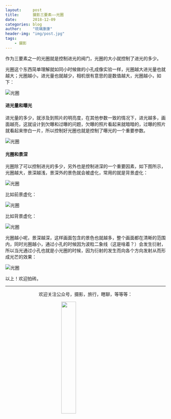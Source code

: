```yaml
---
layout:     post
title:      摄影三要素——光圈
date:       2018-12-09
categories: blog
author:     "琉璃康康"
header-img: "img/post.jpg"
tags:
    - 摄影
---
```


<style>
img{
  display:block;
  margin:0
  auto;
}
</style>

<meta name="referrer" content="never">

作为三要素之一的光圈就是控制进光的阀门，光圈的大小就控制了进光的多少。

光圈这个东西简单理解就如同小时候做的小孔成像实验一样，光圈越大进光量也就越大；光圈越小，进光量也就越少，相机很有意思的是数值越大，光圈越小，如下：

![光圈][3]


#### 进光量和曝光
进光量的多少，就涉及到照片的明亮度，在其他参数一致的情况下，进光越多，画面越亮，这就设计到欠曝和过曝的问题，欠曝的照片看起来就暗暗的，过曝的照片就看起来惨白一片，所以控制好光圈也就是控制了曝光的一个重要参数。

![光圈][4]



#### 光圈和景深
光圈除了可以控制进光的多少，另外也是控制进深的一个重要因素，如下图所示，光圈越大，景深越浅，景深外的景色就会被虚化，常用的就是背景虚化：

![光圈][5]

比如前景虚化：

![光圈][6]

比如背景虚化：

![光圈][7]

光圈越小呢，景深越深，这样画面包含的景色也就越多，整个画面都在清晰的范围内，同时光圈越小，通过小孔的时候因为波粒二象线（这是啥着？）会发生衍射，所以当光通过小孔也就是小光圈的时候，因为衍射的发生而向各个方向发射从而形成光芒的效果：

![光圈][8]

以上！欢迎拍砖。

------------
<p align="center">欢迎关注公众号，摄影，旅行，瞎聊，等等等：</p>
<img src="https://mmbiz.qpic.cn/mmbiz_jpg/QqiaFS6NT0eD1g2UjYu4VfCGHmbhgVqOAnNnJQfN7ZhRVUCopYOsfpPtIEB95VNEqu8trAxJXzGDg01ka6z6wzQ/0?wx_fmt=jpeg" width="30%" />

  [0]: https://mmbiz.qpic.cn/mmbiz_jpg/QqiaFS6NT0eCZ6gG5NJjutfc6ZHJLrS03l9SOZbtcUVZpjg7KpA8mLsSEk8FZjlicsluXXorAoDAKFBIQWDBtr0g/0?wx_fmt=jpeg
  [1]: https://mmbiz.qpic.cn/mmbiz_jpg/QqiaFS6NT0eAoGfjsaJt2NQ0a9AKmrIRoR9gKlX1I78Z4AoPtjyEPM56slw9gAQBdAHjHckbw4h93FvVVATBuLQ/0?wx_fmt=jpeg
  [2]: https://mmbiz.qpic.cn/mmbiz_jpg/QqiaFS6NT0eD3anvFetwgNHv3X1AiaXIzWPvazEMIEralm9vs42XsVfoniaXRCSkSpNpz9icsIYFgq84Eic2whLdAfg/0?wx_fmt=jpeg
  [3]: https://mmbiz.qpic.cn/mmbiz_jpg/QqiaFS6NT0eDvVZM2NoYpb2JEDDPJQrHxDSM59micwAeV5bIOIiaKRNkwPYbAVR9F046s3on6mR2Vp1sE4ZkibNIsw/0?wx_fmt=jpeg
  [4]: https://mmbiz.qpic.cn/mmbiz_jpg/QqiaFS6NT0eBp960Ttlyz8ncV3LjUlrFHWzB38AiaOxvH9Mvoibfj9bph9rqxdv5xvzNFIMKdazHc3mLAUXeVLaAQ/0?wx_fmt=jpeg
  [5]: https://mmbiz.qpic.cn/mmbiz_jpg/QqiaFS6NT0eBp960Ttlyz8ncV3LjUlrFHsiaNxvAMVRSf7Bwiayhkq38uVWpW1fN9OfdvNVOfAuSm4Y9UMykibG0KA/0?wx_fmt=jpeg
  [6]: https://mmbiz.qpic.cn/mmbiz_jpg/QqiaFS6NT0eBp960Ttlyz8ncV3LjUlrFHLCwwWPMpAdfhnZIQFXibJ9eJGqm7qkA1z4qMYeMYuj8x9EIbKMh2u1Q/0?wx_fmt=jpeg
  [7]: https://mmbiz.qpic.cn/mmbiz_jpg/QqiaFS6NT0eBp960Ttlyz8ncV3LjUlrFHyf73MUS7ibibHQfwrrPjywoCpWjUOHpDsE47GLx3v4icMibIJKfWL6r4lw/0?wx_fmt=jpeg
  [8]: https://mmbiz.qpic.cn/mmbiz_jpg/QqiaFS6NT0eBaUcfPtQIjuRjpWvjkF9ybhuiaxdKqoH0MiciapiaeibsG0Gnf0jOYibOQfCVM4K7owHCibialjUgOxeOIRg/0?wx_fmt=jpeg



